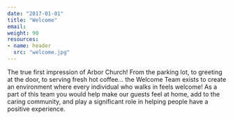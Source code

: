 ```yaml
---
date: "2017-01-01"
title: "Welcome"
email:
weight: 90
resources:
- name: header
  src: "welcome.jpg"
---
```


The true first impression of Arbor Church! From the parking lot, to greeting at the door, to serving fresh hot coffee... the Welcome Team exists to create an environment where every individual who walks in feels welcome! As a part of this team you would help make our guests feel at home, add to the caring community, and play a significant role in helping people have a positive experience.

